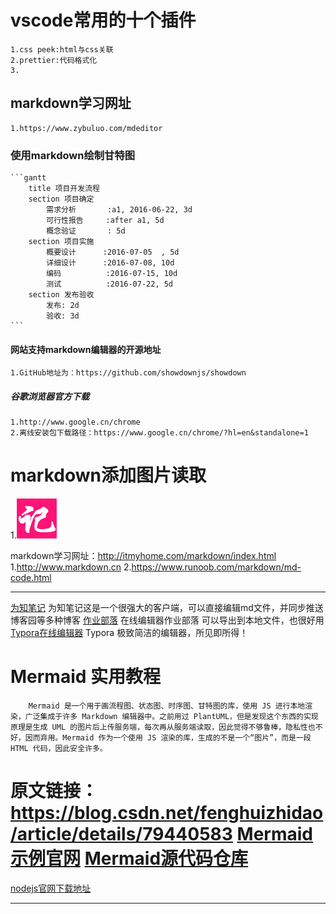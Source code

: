 #   vscode常用的十个插件
    1.css peek:html与css关联
    2.prettier:代码格式化
    3.
##  markdown学习网址
    1.https://www.zybuluo.com/mdeditor
### 使用markdown绘制甘特图
    ```gantt
        title 项目开发流程
        section 项目确定
            需求分析       :a1, 2016-06-22, 3d
            可行性报告     :after a1, 5d
            概念验证       : 5d
        section 项目实施
            概要设计      :2016-07-05  , 5d
            详细设计      :2016-07-08, 10d
            编码          :2016-07-15, 10d
            测试          :2016-07-22, 5d
        section 发布验收
            发布: 2d
            验收: 3d
    ```
####    网站支持markdown编辑器的开源地址
    1.GitHub地址为：https://github.com/showdownjs/showdown
#####   谷歌浏览器官方下载
    1.http://www.google.cn/chrome
    2.离线安装包下载路径：https://www.google.cn/chrome/?hl=en&standalone=1
#   markdown添加图片读取
1.![好记么](https://github.com/devsoftbank/vscode/blob/master/favicon.png?raw=true "好记么")

markdown学习网址：http://itmyhome.com/markdown/index.html
1.http://www.markdown.cn
2.https://www.runoob.com/markdown/md-code.html
************************
[为知笔记](https://note.wiz.cn)
为知笔记这是一个很强大的客户端，可以直接编辑md文件，并同步推送博客园等多种博客
[作业部落](https://www.zybuluo.com/mdeditor)
在线编辑器作业部落 可以导出到本地文件，也很好用
[Typora在线编辑器](https://www.typora.io)
Typora 极致简洁的编辑器，所见即所得！
#   Mermaid 实用教程
        Mermaid 是一个用于画流程图、状态图、时序图、甘特图的库，使用 JS 进行本地渲染，广泛集成于许多 Markdown 编辑器中。之前用过 PlantUML，但是发现这个东西的实现原理是生成 UML 的图片后上传服务端，每次再从服务端读取，因此觉得不够鲁棒，隐私性也不好，因而弃用。Mermaid 作为一个使用 JS 渲染的库，生成的不是一个“图片”，而是一段 HTML 代码，因此安全许多。
原文链接：https://blog.csdn.net/fenghuizhidao/article/details/79440583
[Mermaid示例官网](https://mermaidjs.github.io/#/)
[Mermaid源代码仓库](https://github.com/knsv/mermaid)
==============
[nodejs官网下载地址](https://nodejs.org/zh-cn/download/)
**********************
